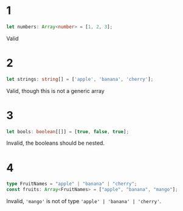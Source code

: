 # 1

```ts
let numbers: Array<number> = [1, 2, 3];
```

Valid

# 2

```ts
let strings: string[] = ['apple', 'banana', 'cherry'];
```

Valid, though this is not a generic array

# 3

```ts
let bools: boolean[[]] = [true, false, true];
```

Invalid, the booleans should be nested.

# 4

```ts
type FruitNames = "apple" | "banana" | "cherry";
const fruits: Array<FruitNames> = ["apple", "banana", "mango"];
```

Invalid, `'mango'` is not of type `'apple' | 'banana' | 'cherry'`.